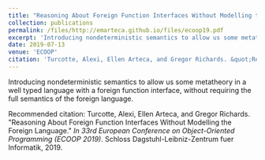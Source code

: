 ```yaml
---
title: "Reasoning About Foreign Function Interfaces Without Modelling the Foreign Languages"
collection: publications
permalink: /files/http://emarteca.github.io/files/ecoop19.pdf
excerpt: 'Introducing nondeterministic semantics to allow us some metatheory in a well typed language with a foreign function interface, without requiring the full semantics of the foreign language.'
date: 2019-07-13
venue: 'ECOOP'
citation: 'Turcotte, Alexi, Ellen Arteca, and Gregor Richards. &quot;Reasoning About Foreign Function Interfaces Without Modelling the Foreign Language.&quot; <i>In 33rd European Conference on Object-Oriented Programming (ECOOP 2019)</i>. Schloss Dagstuhl-Leibniz-Zentrum fuer Informatik, 2019.'
---
```

Introducing nondeterministic semantics to allow us some metatheory in a well typed language with a foreign function interface, without requiring the full semantics of the foreign language.

Recommended citation: Turcotte, Alexi, Ellen Arteca, and Gregor Richards. "Reasoning About Foreign Function Interfaces Without Modelling the Foreign Language." <i>In 33rd European Conference on Object-Oriented Programming (ECOOP 2019)</i>. Schloss Dagstuhl-Leibniz-Zentrum fuer Informatik, 2019.